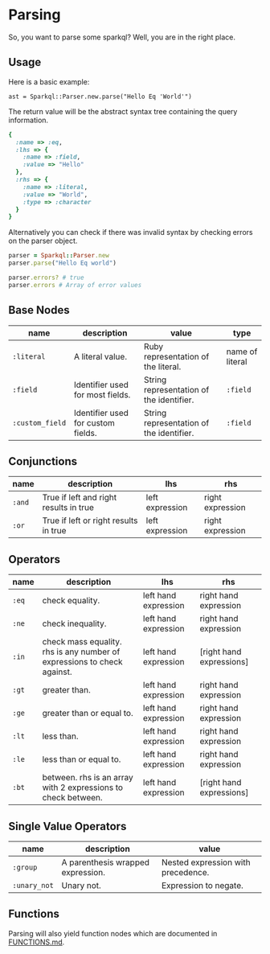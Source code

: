 # Parsing
So, you want to parse some sparkql? Well, you are in the right place.

## Usage

Here is a basic example:

```
ast = Sparkql::Parser.new.parse("Hello Eq 'World'")
```

The return value will be the abstract syntax tree containing the query information.

```ruby
{
  :name => :eq,
  :lhs => {
    :name => :field,
    :value => "Hello"
  },
  :rhs => {
    :name => :literal,
    :value => "World",
    :type => :character
  }
}
```

Alternatively you can check if there was invalid syntax by checking errors on the parser object.

```ruby
parser = Sparkql::Parser.new
parser.parse("Hello Eq world")

parser.errors? # true
parser.errors # Array of error values
```

## Base Nodes

name | description | value | type
---- | ----------- | ----- | ----
`:literal` | A literal value. | Ruby representation of the literal.| name of literal|
`:field` | Identifier used for most fields. | String representation of the identifier.| `:field` |
`:custom_field` | Identifier used for custom fields. | String representation of the identifier.| `:field` |

## Conjunctions
name | description | lhs | rhs
---- | ----------- | --- | ---
`:and` | True if left and right results in true | left expression | right expression
`:or` | True if left or right results in true | left expression | right expression

## Operators
name | description | lhs | rhs
---- | ----------- | --- | ---
`:eq` | check equality. | left hand expression | right hand expression
`:ne` | check inequality. | left hand expression | right hand expression
`:in` | check mass equality. rhs is any number of expressions to check against. | left hand expression | [right hand expressions]
`:gt` | greater than. | left hand expression | right hand expression
`:ge` | greater than or equal to. | left hand expression| right hand expression
`:lt` | less than. | left hand expression| right hand expression
`:le` | less than or equal to. | left hand expression| right hand expression
`:bt` | between. rhs is an array with 2 expressions to check between. | left hand expression| [right hand expressions]


## Single Value Operators
name | description | value
---- | ----------- | -----
`:group` | A parenthesis wrapped expression. | Nested expression with precedence.
`:unary_not` | Unary not. | Expression to negate.

## Functions

Parsing will also yield function nodes which are documented in [FUNCTIONS.md](docs/FUNCTIONS.md).
